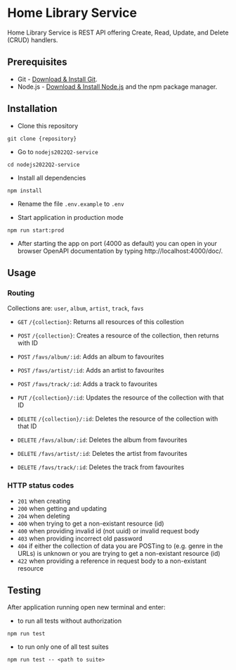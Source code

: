 # Home Library Service

Home Library Service is REST API offering Create, Read, Update, and Delete (CRUD) handlers.

## Prerequisites

- Git - [Download & Install Git](https://git-scm.com/downloads).
- Node.js - [Download & Install Node.js](https://nodejs.org/en/download/) and the npm package manager.

## Installation

- Clone this repository

```
git clone {repository}
```

- Go to `nodejs2022Q2-service`

```
cd nodejs2022Q2-service
```

- Install all dependencies

```
npm install
```

- Rename the file `.env.example` to `.env`

- Start application in production mode

```
npm run start:prod
```

- After starting the app on port (4000 as default) you can open
  in your browser OpenAPI documentation by typing http://localhost:4000/doc/.

## Usage

### Routing

Collections are: `user`, `album`, `artist`, `track`, `favs`

- `GET` `/{collection}`: Returns all resources of this collestion

- `POST` `/{collection}`: Creates a resource of the collection, then returns with ID

- `POST` `/favs/album/:id`: Adds an album to favourites
- `POST` `/favs/artist/:id`: Adds an artist to favourites
- `POST` `/favs/track/:id`: Adds a track to favourites

- `PUT` `/{collection}/:id`: Updates the resource of the collection with that ID

- `DELETE` `/{collection}/:id`: Deletes the resource of the collection with that ID

- `DELETE` `/favs/album/:id`: Deletes the album from favourites
- `DELETE` `/favs/artist/:id`: Deletes the artist from favourites
- `DELETE` `/favs/track/:id`: Deletes the track from favourites

### HTTP status codes

- `201` when creating
- `200`  when getting and updating
- `204` when deleting
- `400` when trying to get a non-existant resource (id)
- `400` when providing invalid id (not uuid) or invalid request body
- `403` when providing incorrect old password
- `404` if either the collection of data you are POSTing to (e.g. genre in the URLs) is unknown or you are trying to get a non-existant resource (id)
- `422` when providing a reference in request body to a non-existant resource

## Testing

After application running open new terminal and enter:

- to run all tests without authorization

```
npm run test
```

- to run only one of all test suites

```
npm run test -- <path to suite>
```
